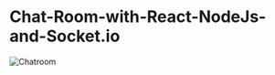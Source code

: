 # Chat-Room-with-React-NodeJs-and-Socket.io

![Chatroom](https://user-images.githubusercontent.com/57172007/127902791-a4691d16-5939-4acf-98c6-b0c49a54ce16.png)
